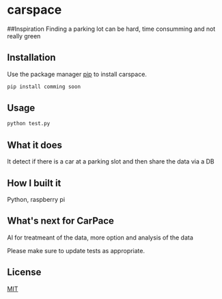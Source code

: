 # carspace


##Inspiration
Finding a parking lot can be hard, time consumming and not really green

## Installation

Use the package manager [pip](https://pip.pypa.io/en/stable/) to install carspace.

```bash
pip install comming soon 
```

## Usage

```bash
python test.py
```

## What it does
It detect if there is a car at a parking slot and then share the data via a DB

## How I built it
Python, raspberry pi

## What's next for CarPace
AI for treatmeant of the data, more option and analysis of the data


Please make sure to update tests as appropriate.

## License
[MIT](https://choosealicense.com/licenses/mit/)